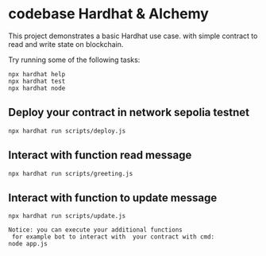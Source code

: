 # codebase Hardhat & Alchemy

This project demonstrates a basic Hardhat use case. with  simple contract to read and write state on blockchain. 

Try running some of the following tasks:

```shell
npx hardhat help
npx hardhat test
npx hardhat node
```
## Deploy your contract in network sepolia testnet
```shell
npx hardhat run scripts/deploy.js
```

## Interact with function read message
```shell
npx hardhat run scripts/greeting.js
```

## Interact with function to update message
```shell
npx hardhat run scripts/update.js
```

```
Notice: you can execute your additional functions
 for example bot to interact with  your contract with cmd:
node app.js
```
